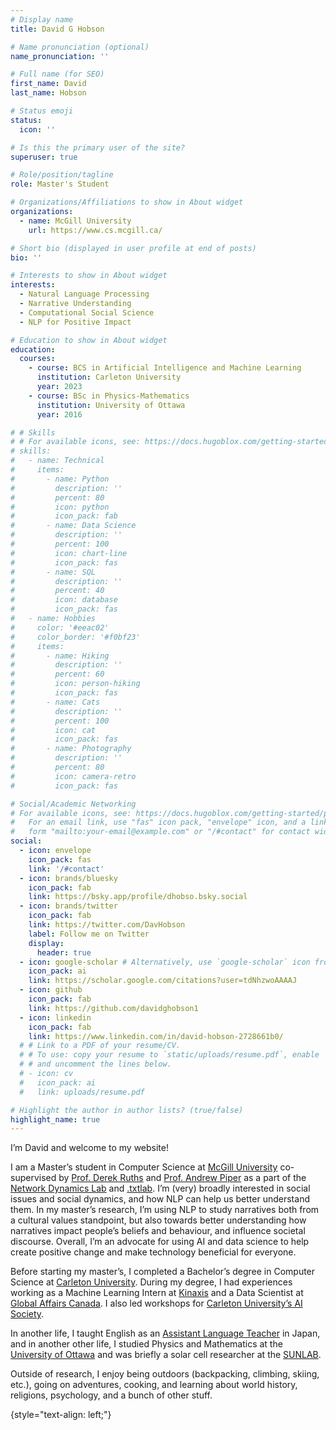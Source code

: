 ```yaml
---
# Display name
title: David G Hobson

# Name pronunciation (optional)
name_pronunciation: ''

# Full name (for SEO)
first_name: David
last_name: Hobson

# Status emoji
status:
  icon: ''

# Is this the primary user of the site?
superuser: true

# Role/position/tagline
role: Master's Student

# Organizations/Affiliations to show in About widget
organizations:
  - name: McGill University
    url: https://www.cs.mcgill.ca/

# Short bio (displayed in user profile at end of posts)
bio: ''

# Interests to show in About widget
interests:
  - Natural Language Processing
  - Narrative Understanding
  - Computational Social Science
  - NLP for Positive Impact

# Education to show in About widget
education:
  courses:
    - course: BCS in Artificial Intelligence and Machine Learning
      institution: Carleton University
      year: 2023
    - course: BSc in Physics-Mathematics
      institution: University of Ottawa
      year: 2016

# # Skills
# # For available icons, see: https://docs.hugoblox.com/getting-started/page-builder/#icons
# skills:
#   - name: Technical
#     items:
#       - name: Python
#         description: ''
#         percent: 80
#         icon: python
#         icon_pack: fab
#       - name: Data Science
#         description: ''
#         percent: 100
#         icon: chart-line
#         icon_pack: fas
#       - name: SQL
#         description: ''
#         percent: 40
#         icon: database
#         icon_pack: fas
#   - name: Hobbies
#     color: '#eeac02'
#     color_border: '#f0bf23'
#     items:
#       - name: Hiking
#         description: ''
#         percent: 60
#         icon: person-hiking
#         icon_pack: fas
#       - name: Cats
#         description: ''
#         percent: 100
#         icon: cat
#         icon_pack: fas
#       - name: Photography
#         description: ''
#         percent: 80
#         icon: camera-retro
#         icon_pack: fas

# Social/Academic Networking
# For available icons, see: https://docs.hugoblox.com/getting-started/page-builder/#icons
#   For an email link, use "fas" icon pack, "envelope" icon, and a link in the
#   form "mailto:your-email@example.com" or "/#contact" for contact widget.
social:
  - icon: envelope
    icon_pack: fas
    link: '/#contact'
  - icon: brands/bluesky
    icon_pack: fab
    link: https://bsky.app/profile/dhobso.bsky.social
  - icon: brands/twitter
    icon_pack: fab
    link: https://twitter.com/DavHobson
    label: Follow me on Twitter
    display:
      header: true
  - icon: google-scholar # Alternatively, use `google-scholar` icon from `ai` icon pack
    icon_pack: ai
    link: https://scholar.google.com/citations?user=tdNhzwoAAAAJ
  - icon: github
    icon_pack: fab
    link: https://github.com/davidghobson1
  - icon: linkedin
    icon_pack: fab
    link: https://www.linkedin.com/in/david-hobson-2728661b0/
  # # Link to a PDF of your resume/CV.
  # # To use: copy your resume to `static/uploads/resume.pdf`, enable `ai` icons in `params.yaml`,
  # # and uncomment the lines below.
  # - icon: cv
  #   icon_pack: ai
  #   link: uploads/resume.pdf

# Highlight the author in author lists? (true/false)
highlight_name: true
---
```


I’m David and welcome to my website!

I am a Master’s student in Computer Science at [McGill University](https://www.cs.mcgill.ca/) co-supervised by [Prof. Derek Ruths](https://derekruths.com/) and [Prof. Andrew Piper](https://andrewpiper.ai/about/about) as a part of the [Network Dynamics Lab](https://www.linkedin.com/company/network-dynamics-lab/) and [.txtlab](https://txtlab.org/). I’m (very) broadly interested in social issues and social dynamics, and how NLP can help us better understand them. In my master’s research, I’m using NLP to study narratives both from a cultural values standpoint, but also towards better understanding how narratives impact people’s beliefs and behaviour, and influence societal discourse. Overall, I’m an advocate for using AI and data science to help create positive change and make technology beneficial for everyone.

Before starting my master’s, I completed a Bachelor’s degree in Computer Science at [Carleton University](https://carleton.ca/scs/). During my degree, I had experiences working as a Machine Learning Intern at [Kinaxis](https://www.kinaxis.com/en) and a Data Scientist at [Global Affairs Canada](https://www.international.gc.ca/global-affairs-affaires-mondiales/home-accueil.aspx?lang=eng). I also led workshops for [Carleton University’s AI Society](https://carletonai.com/).  

In another life, I taught English as an [Assistant Language Teacher](https://interacnetwork.com/) in Japan, and in another other life, I studied Physics and Mathematics at the [University of Ottawa](https://www.uottawa.ca/faculty-science/physics) and was briefly a solar cell researcher at the [SUNLAB](https://sunlab.ca/).

Outside of research, I enjoy being outdoors (backpacking, climbing, skiing, etc.), going on adventures, cooking, and learning about world history, religions, psychology, and a bunch of other stuff. 

{style="text-align: left;"}
